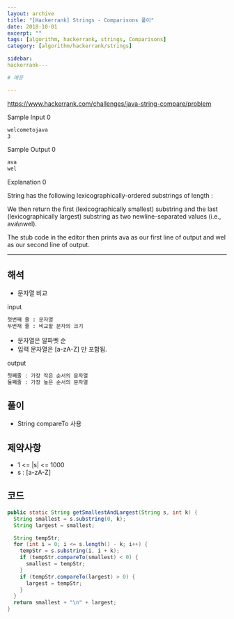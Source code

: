 ```yaml
---
layout: archive
title: "[Hackerrank] Strings - Comparisons 풀이"
date: 2018-10-01
excerpt: ""
tags: [algorithm, hackerrank, strings, Comparisons]
category: [algorithm/hackerrank/strings]

sidebar:
hackerrank---

# 예문

---
```


<https://www.hackerrank.com/challenges/java-string-compare/problem>

Sample Input 0

```markdown
welcometojava
3
```

Sample Output 0

```markdown
ava
wel
```

Explanation 0

String has the following lexicographically-ordered substrings of length :

We then return the first (lexicographically smallest) substring and the last (lexicographically largest) substring as two newline-separated values (i.e., ava\nwel).

The stub code in the editor then prints ava as our first line of output and wel as our second line of output.

---

## 해석

- 문자열 비교

input

```markdown
첫번째 줄 : 문자열
두번재 줄 : 비교할 문자의 크기
```

- 문자열은 알파벳 순
- 입력 문자열은 [a-zA-Z] 만 포함됨.

output

```markdown
첫째줄 : 가장 작은 순서의 문자열
둘째줄 : 가장 높은 순서의 문자열
```

## 풀이

- String compareTo 사용

## 제약사항

- 1 <= \|s\| <= 1000
- s : [a-zA-Z]

## 코드

```java
public static String getSmallestAndLargest(String s, int k) {
  String smallest = s.substring(0, k);
  String largest = smallest;

  String tempStr;
  for (int i = 0; i <= s.length() - k; i++) {
    tempStr = s.substring(i, i + k);
    if (tempStr.compareTo(smallest) < 0) {
      smallest = tempStr;
    }
    if (tempStr.compareTo(largest) > 0) {
      largest = tempStr;
    }
  }
  return smallest + "\n" + largest;
}
```
